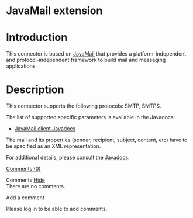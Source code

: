 JavaMail extension
==================

Introduction
============

This connector is based on
[JavaMail](http://web.archive.org/web/20101212214310/http://java.sun.com/products/javamail/)
that provides a platform-independent and protocol-independent framework
to build mail and messaging applications.

Description
===========

This connector supports the following protocols: SMTP, SMTPS.

The list of supported specific parameters is available in the Javadocs:

-   [JavaMail client
    Javadocs](http://web.archive.org/web/20101212214310/http://www.restlet.org/documentation/2.0/ext/org/restlet/ext/javamail/JavaMailClientHelper.html)

The mail and its properties (sender, recipient, subject, content, etc)
have to be specified as an XML representation.

For additional details, please consult the
[Javadocs](http://web.archive.org/web/20101212214310/http://www.restlet.org/documentation/2.0/jse/ext/org/restlet/ext/javamail/package-summary.html).

[Comments
(0)](http://web.archive.org/web/20101212214310/http://wiki.restlet.org/docs_2.0/13-restlet/28-restlet/76-restlet.html#)

Comments
[Hide](http://web.archive.org/web/20101212214310/http://wiki.restlet.org/docs_2.0/13-restlet/28-restlet/76-restlet.html#)
\
There are no comments.

Add a comment

Please log in to be able to add comments.
